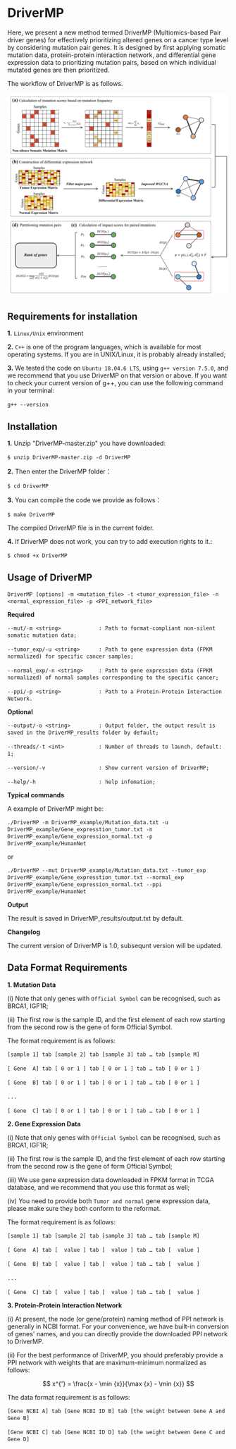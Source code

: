 # DriverMP

Here, we present a new method termed DriverMP (Multiomics-based Pair driver genes) for effectively prioritizing altered genes on a cancer type level by considering mutation pair genes. It is designed by first applying somatic mutation data, protein-protein interaction network, and differential gene expression data to prioritizing mutation pairs, based on which individual mutated genes are then prioritized.

The workflow of DriverMP is as follows.

![Workflow of DriverMP](./images/Workflow.png)

## Requirements for installation

**1.** `Linux/Unix` environment

**2.** `C++` is one of the program languages, which is available for most operating systems. If you are in UNIX/Linux, it is probably already installed;

**3.** We tested the code on `Ubuntu 18.04.6 LTS`, using `g++ version 7.5.0`, and we recommend that you use DriverMP on that version or above. If you want to check your current version of g++, you can use the following command in your terminal:

`g++ --version`

## Installation

**1.** Unzip "DriverMP-master.zip" you have downloaded:

`$ unzip DriverMP-master.zip -d DriverMP`

**2.** Then enter the DriverMP folder：

`$ cd DriverMP`

**3.** You can compile the code we provide as follows：

`$ make DriverMP`

The compiled DriverMP file is in the current folder.

**4.** If DriverMP does not work, you can try to add execution rights to it.:

`$ chmod +x DriverMP`

## Usage of DriverMP
		
    DriverMP [options] -m <mutation_file> -t <tumor_expression_file> -n <normal_expression_file> -p <PPI_network_file>

**Required**

    --mut/-m <string>            : Path to format-compliant non-silent somatic mutation data;

    --tumor_exp/-u <string>      : Path to gene expression data (FPKM normalized) for specific cancer samples;

    --normal_exp/-n <string>     : Path to gene expression data (FPKM normalized) of normal samples corresponding to the specific cancer;

    --ppi/-p <string>            : Path to a Protein-Protein Interaction Network.


**Optional**

    --output/-o <string>         : Output folder, the output result is saved in the DriverMP_results folder by default;

    --threads/-t <int>           : Number of threads to launch, default: 1;

    --version/-v                 : Show current version of DriverMP;

    --help/-h                    : help infomation;

**Typical commands**

A example of DriverMP  might be:

    ./DriverMP -m DriverMP_example/Mutation_data.txt -u DriverMP_example/Gene_expresstion_tumor.txt -n DriverMP_example/Gene_expression_normal.txt -p DriverMP_example/HumanNet
    
or
    
    ./DriverMP --mut DriverMP_example/Mutation_data.txt --tumor_exp DriverMP_example/Gene_expresstion_tumor.txt --normal_exp DriverMP_example/Gene_expression_normal.txt --ppi DriverMP_example/HumanNet

**Output**

The result is saved in DriverMP_results/output.txt by default.

**Changelog**

The current version of DriverMP is 1.0, subsequnt version will be updated.
 
## Data Format Requirements

**1. Mutation Data**

(i) Note that only genes with `Official Symbol` can be recognised, such as BRCA1, IGF1R;

(ii) The first row is the sample ID, and the first element of each row starting from the second row is the gene of form Official Symbol.

The format requirement is as follows:

    [sample 1] tab [sample 2] tab [sample 3] tab … tab [sample M]

    [ Gene  A] tab [ 0 or 1 ] tab [ 0 or 1 ] tab … tab [ 0 or 1 ]

    [ Gene  B] tab [ 0 or 1 ] tab [ 0 or 1 ] tab … tab [ 0 or 1 ]

    ...
	    
    [ Gene  C] tab [ 0 or 1 ] tab [ 0 or 1 ] tab … tab [ 0 or 1 ]

**2. Gene Expression Data**

(i) Note that only genes with `Official Symbol` can be recognised, such as BRCA1, IGF1R;

(ii) The first row is the sample ID, and the first element of each row starting from the second row is the gene of form Official Symbol;

(iii) We use gene expression data downloaded in FPKM format in TCGA database, and we recommend that you use this format as well;

(iv) You need to provide both `Tumor and normal` gene expression data, please make sure they both conform to the reformat.

The format requirement is as follows:

    [sample 1] tab [sample 2] tab [sample 3] tab … tab [sample M]

    [ Gene  A] tab [  value ] tab [  value ] tab … tab [  value ]

    [ Gene  B] tab [  value ] tab [  value ] tab … tab [  value ]

    ...
	    
    [ Gene  C] tab [  value ] tab [  value ] tab … tab [  value ]

**3. Protein-Protein Interaction Network**

(i) At present, the node (or gene/protein) naming method of PPI network is generally in NCBI format. For your convenience, we have built-in conversion of genes' names, and you can directly provide the downloaded PPI network to DriverMP.

(ii) For the best performance of DriverMP, you should preferably provide a PPI network with weights that are maximum-minimum normalized as follows: 

$$
x^{'} = \frac{x - \min {x}}{\max {x} - \min {x}}
$$

The data format requirement is as follows: 
			
    [Gene NCBI A] tab [Gene NCBI ID B] tab [the weight between Gene A and Gene B]

    [Gene NCBI C] tab [Gene NCBI ID D] tab [the weight between Gene C and Gene D]

